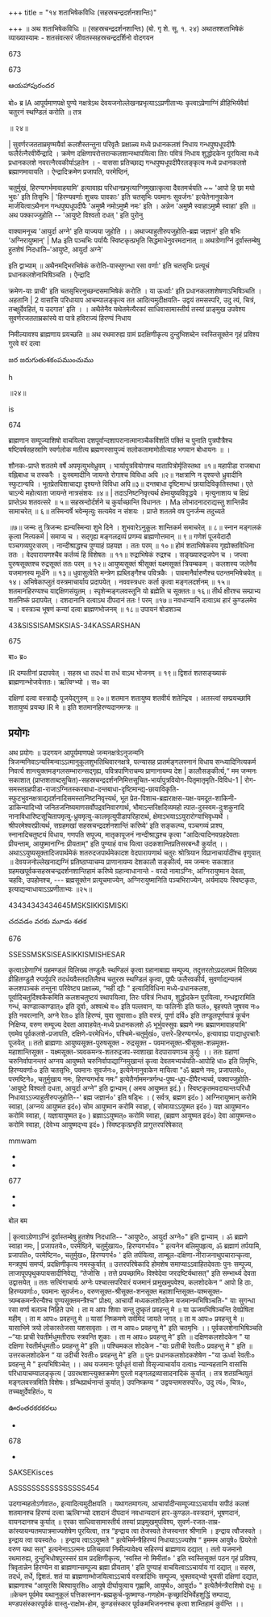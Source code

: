 +++
title = "१४ शताभिषेकविधिः (सहस्रचन्द्रदर्शनशान्तिः)"

+++
॥ अथ शताभिषेकविधिः ॥ (सहस्रचन्द्रदर्शनशान्तिः) (बो. गृ शे. सू. १. २४) अथातश्शताभिषेकं व्याख्यास्यामः - शतसंवत्सरं जीवतस्सहस्रचन्द्रदर्शिनो वोदगयन

673

673

ఆయహాపురందర

बो० ब्र IA आपूर्यमाणपक्षे पुण्ये नक्षत्रेऽथ देवयजनोल्लेखनप्रभृत्याऽऽप्रणीताभ्यः कृत्वाऽप्रेणाग्निं व्रीहिभिर्यवैर्वा चतुरनं स्थण्डिलं करोति ॥ तत्र

॥ २४॥

| सुवर्णरजतताम्रमृण्मयैर्वा कलशैस्तन्तुना परिवृतैः प्रक्षाळ्य मध्ये प्रधानकलशं निधाय गन्धपुष्पधूपदीपैः फलैर्रत्नैरवीर्येन्द्रादि । क्रमेण दक्षिणापरोत्तरान्कलशान्स्थापयित्वा तिरः पवित्रं निधाय शुद्धोदकेन पूरयित्वा मध्ये प्रधानकलशे नवरत्नैरवकीर्याऽहतेन । - वाससा प्रतिच्छाद्य गन्धपुष्पधूपदीपैरलङ्कृत्य मध्ये प्रधानकलशे ब्रह्माणमावायति । ऐन्द्रादिक्रमेण प्रजापति, परमेष्ठिनं,

चतुर्मुखं, हिरण्यगर्भमावाहयामि' इत्यावाह्य परिधानप्रभृत्याग्निमुखात्कृत्वा दैवतमर्चयति ~~ 'आपो हि छा मयो भुवः' इति तिसृभिः | 'हिरण्यवर्णाः शुचयः पावकाः' इति चतसृभिः पवमानः सुवर्जनः' इत्येतेनानुवाकेन मार्जयित्वाऽथैनान गन्धपुष्पधूपदीपैः 'अमुष्मै नमोऽमुष्मै नमः' इति । अन्नेन 'अमुष्मै स्वाहाऽमुष्मै स्वाहा' इति ॥ अथ पक्काज्जुहोति -- 'आयुष्टे विश्वतो दधत् ' इति पुरोनु

वाक्यामनूच्य 'आयुर्दा अग्ने' इति याज्यया जुहोति ।। अथाज्याहुतीरुपजुहोति-ब्रह्म जज्ञानं' इति षभिः ‘अग्निरायुष्मान्' | Ma इति पञ्चभिः पर्यायैः स्विष्टकृत्प्रभृति सिद्धमाधेनुवरमदानात् ॥ अथाग्रेणाग्निं दूर्वास्तम्बेषु हुतशेषं निदधाति–'आयुष्टे, आयुर्दा अग्ने'

इति द्वाभ्याम् ॥ अथैनमद्भिरभिषेकं करोति-यास्सुगन्धा रसा वर्णाः' इति चतसृभिः प्रत्यूचं प्रधानकलशेनाभिषिञ्चति । ऐन्द्रादि

क्रमेण-याः प्राची' इति चतसृभिरनुच्छन्दसमाभिषेकं करोति । या ऊर्ध्वाः' इति प्रधानकलशशेषणाऽभिषिञ्चति । अहतानि | 2 वासांसि परिधायाप आचम्यालङ्कृत्य तत आदित्यमुदीक्षयति- उद्वयं तमसस्परि, उदु त्यं, चित्रं, तच्क्षुर्देवहितं, य उदगात' इति । । अथैतेनैव यथेतमेत्यैरकां साधिवासामास्तीर्य तस्यां प्राङ्मुख उपवेश्य सुवर्णरजतताम्रकांस्ये वा पात्रे हविराज्यं हिरण्यं निधाय

निमील्यावश्य ब्राह्मणाय प्रयच्छति ॥ अथ रथमारुह्य ग्रामं प्रदक्षिणीकृत्य दुन्दुभिशब्देन स्वस्तिसूक्तेन गृहं प्रविश्य गुरवे वरं दत्वा

జర జరుగుతుశకంపముంచుము

h

॥२४॥

is

674

ब्राह्मणान सम्पूज्याशिषो वाचयित्वा दशपूर्वान्दशापरानात्मानञ्चैकविंशतिं पक्तिं च पुनाति पुत्रपौत्रैश्च षष्टिवर्षसहस्राणि स्वर्गलोक मतीत्य ब्रह्मणस्सायुज्यं सलोकतामामोतीत्याह भगवान बोधायनः ॥ ।

शौनकः-प्राप्ते शततमे वर्षे अपमृत्युभवेध्रुवम् । भार्यापुत्रवियोगश्च मातापित्रोर्मृतिस्तथा ॥१॥ महापीडा राजबाधा वह्निबाधा च तस्करैः । दुःस्वमादीनि जायन्ते रोगाश्च विविधा अपि ॥२॥ नक्षत्राणि न दृश्यन्ते ध्रुवादीनि स्फुटान्यपि । भूतप्रेतपिशाचाद्या दृश्यन्ते विविधा अपि॥३॥ दन्तबाधा दृष्टिमान्धं छायादिविकृतिस्तथा। एते चाऽन्ये महोत्याता जायन्ते नात्रसंशयः ॥४॥ | तदाऽनिष्टनिवृत्त्यर्थ क्षेमायुष्यविवृद्धये । मृत्युनाशाय च क्षिप्रं प्राप्तेऽथ शतवत्सरे ॥ ५॥ सहस्रन्दोर्दर्शने च कुर्याच्छान्ति विधानतः । Ma लोभादनादराद्यस्तु शान्तिन्नैव सामाचरेत् ॥ ६॥ तस्मिन्वर्षे भवेन्मृत्युः सत्यमेव न संशयः । प्राप्ते शततमे वष पुनर्जन्म तदुच्यते

॥७॥ जन्मः तु त्रिजन्मः ह्यन्यस्मिन्वा शुभे दिने । शुभवारेऽनुकूलः शान्तिकर्म समाचरेत् ॥ ८॥ स्नान मङ्गलकं कृत्वा नित्यकर्म | समाप्य च । सद्गृह्य मङ्गलद्रव्यं प्रणम्य ब्राह्मणोत्तमान् ॥ ९॥ गणेशं पूजयेदादौ पञ्चगव्यपुरःसरम् । नान्दीश्राद्धश्च पुण्याहं ग्रहयज्ञ । ततः परम् ॥ १०॥ होमं शताभिषेकस्य गृह्योक्तविधिना ततः । वेदपारायणश्चैव कर्तव्यं हि विशेषतः ॥ ११॥ रुद्राभिषेकं रुद्रश्च । सङ्ख्यारुद्रजपेन च । जप्त्वा पुरुषसूक्तश्च रुद्रसूक्तं ततः परम् ॥ १२॥ आयुष्यसूक्तं श्रीसूक्तं यक्ष्मसूक्तं त्रियम्बकम् । कलशस्य जलेनैव यजमानस्य मूर्धनि ॥ १३॥ धुवासुत्वेति मन्त्रेण ह्यब्लिङ्गैश्च पवित्रकैः । पावमानैर्वारुणैश्च पठन्तमभिषेचयेत् ॥१४। अभिषेकाप्लुतं वस्त्रमाचार्याय प्रदापयेत् । नववस्त्रधरः कर्ता कृत्वा मङ्गलदर्शनम् ॥ १५॥ शतमानहिरण्यश्च याद्दक्षिणसंयुतम् । स्पृशेन्मङ्गलवस्तूनि यो ब्रह्मेति च सूक्ततः॥ १६॥ तीर्थ क्षीरश्च सम्प्राभ्य शतनिष्कं प्रदापयेत् । दशदानानि दत्वाऽथ दीपदानं ततः ! परम् ॥१७॥ नवधान्यानि दत्वाऽथ हारं कुण्डलमेव च । वस्त्रञ्च भूषणं कन्यां दत्वा ब्राह्मणभोजनम् ॥ १८॥ उपायनं षोडशञ्च

43&SISSISAMSKSIAS-34KASSARSHAN

675

बा० ब्र०

IR दम्पतीनां प्रदापयेत् । सहस्र धा तदर्ध वा तर्ध वाऽथ भोजनम् ॥ १९॥ द्विशतं शतसङ्ख्याकं ब्राह्मणान्भोजयेत्ततः। ऋत्विग्भ्यो । स० का

दक्षिणां दत्वा वस्त्राद्यैः पूजयेद्गुरुम् ॥ २०॥ शतमान शतायुष्य शतवीर्य शतेन्द्रिय । अतस्त्वां सम्प्रयच्छामि शतायुष्यं प्रयच्छ IR मे ॥ इति शतमानहिरण्यदानमन्त्रः ॥
## प्रयोगः
अथ प्रयोगः ॥ उदगयन आपूर्यमाणपक्षे जन्मनक्षत्रेऽनुजन्मनि त्रिजन्मनिवाऽन्यस्मिन्वाऽऽत्मानुकूलशुभतिथिवारनक्षत्रे, पत्न्यासह प्रातर्मङ्गलस्नानं विधाय सन्ध्यादिनित्यकर्म निवर्त्य शान्त्युक्तमङ्गलसम्भारान्सद्गृह्य, पवित्रपाणिराचम्य प्राणानायम्य देश | कालौसङ्कीर्त्य,“ मम जन्मनः सकाशात् (प्राप्तशताब्दसूचित)-सहस्रचन्द्रदर्शननिमित्तसूचित-भार्यापुत्रवियोग-पितृमातृमृति-विविध-1 | रोग-समस्तग्रहपीडा-राजाऽग्नितस्करबाधा-दन्तबाधा-दृष्टिमान्द्य-छायाविकृति-स्फुटभुवनक्षत्राद्यदर्शनादिसमस्तानिष्टनिवृत्त्यर्थ, भूत प्रेत-पिशाच-ब्रह्मराक्षस-यक्ष-यमदूत-शाकिनी-डाकिन्यादिभ्यो जनितजनिष्यमाणसर्वोपद्रवनिवारणार्थ, भौमाऽन्तरिक्षदिव्यमहो त्पात-दुस्स्वम-दुःशकुनादि नानाविधारिष्टसूचितापमृत्यु-ध्रुवमृत्यु-कालमृत्युपीडापरिहारार्थ, क्षेमाऽभयाऽऽयुरारोग्याभिवृध्यर्थे । श्रीपरमेश्वरप्रीत्यर्थ, सग्रहमखां सहस्रचन्द्रदर्शनशान्तिं करिष्ये' इति सङ्कल्प्य, पञ्चगव्यं प्राश्य, स्नानादिचतुष्टयं विधाय, गणपति सपूज्य, मातृकापूजनं नान्दीश्राद्धश्च कृत्वा "आदित्यादिनवग्रहदेवताः प्रीयन्ताम्, आयुष्मानाग्निः प्रीयताम्" इति पुण्याहं वाच यित्वा उदकशान्तिप्रतिसरबन्धौ कुर्यात् ।। अथाऽऽयुष्यसूक्तादिजपार्थमेकं शतरुदजपार्थमेकादश वेदपारायणार्थ चतुरः श्रोत्रियान विप्रानाचार्यादींश्च वृणुयात् ॥ देवयजनोल्लेखनाद्यग्निं प्रतिष्ठाप्याचम्य प्राणानायम्य देशकालौ सङ्कीर्त्य, मम जन्मनः सकाशात ग्रहमखपूर्वकसहस्रचन्द्रदर्शनशान्तिहामं करिष्ये ग्रहान्वाधानान्ते - वरदो नामाऽग्निः, अग्निरायुष्मान देवता, चहविः, उपहोमश्च, --- ब्रह्मसूक्तेन प्रत्यूचमाज्येन, अग्निरायुष्मानिति पञ्चभिराज्येन, अर्यमादयः स्विष्टकृतः, इत्याद्यन्वाधायाऽऽप्रणीताभ्यः ॥२५॥

43434343434645MSKSIKKISMISKI

చదవడం వరకు మూడు శతక

676

SSESSMSKSISEASIKKISMISHESAR

कृत्वाऽग्रेणाग्निं ग्रहमण्डलं विलिख्य तण्डुलैः स्थण्डिलं कृत्वा ग्रहानाबाह्य सम्पूज्य, तदुत्तरतोऽप्रदलपमं विलिख्य व्रीहितण्डुलै रुपर्युपरि तदर्धयवैस्तदतिलैश्च चतुरस्र स्थण्डिलं कृत्वा, पुष्पैः फलैरवकीर्य, सुवर्णाद्यन्यतमं कलशपञ्चकं तन्तुना परिवेष्ट्य प्रक्षाळ्य, “मही द्यौः " इत्यादिविधिना मध्ये-प्रधानकलश, पूर्वादिचतुर्दिश्वकैकमिति कलशचतुष्टयं स्थापयित्वा, तिरः पवित्रं निधाय, शुद्धोदकेन पूरयित्वा, गन्धद्वारामिति गन्धं, काण्डात्काण्डात्० इति दूर्वाः, अश्वत्थे वः० इति पल्लवान, याः फलिनीः इति फलं०, बृहस्पते जुषस्व नः० इति नवरत्नानि, अग्ने रेतः० इति हिरण्यं, युवा सुवासाः० इति वस्त्रं, पूर्णा दर्वि० इति तण्डुलपूर्णपात्रं कूर्चन निक्षिप्य, वरुण सम्पूज्य देवता आवाहयेत्-मध्ये प्रधानकलशे ॐ भूर्भुवस्सुवः ब्रह्मणे नमः ब्रह्माणमावाहयामि' एवमेव पूर्वकलशे-प्रजापति, दक्षिणे-परमेधिनं०, पश्चिमे-चतुर्मुखं०, उत्तरे-हिरण्यगर्भ०, इत्यावाह्य पाद्याधुपचारैः पूजयेत् ॥ ततो ब्राह्मणाः आयुष्यसूक्त-पुरुषसूक्त - रुद्रसूक्त - पवमानसूक्त-श्रीसूक्त-शन्नमूक्त-महाशान्तिसूक्त - यक्ष्मसूक्त-त्र्यवकमन्त्र-शतरुद्रजप-स्वशाखा वेदपारायणञ्च कुर्युः ।। ततः ग्रहाणां चरुनिर्वापानन्तरं अग्नय आयुष्मते चरुनिर्वापाद्याग्निमुखान्तं कृत्वा देवतमभ्यर्चयति-आपोहि धा० इति तिमृभिः, हिरण्यवर्णाः० इति चतसृभिः, पवमानः सुवर्जनः०, इत्येनेनानुवाकेन मायित्वा "ॐ ब्रह्मणे नमः, प्रजापतये०, परमष्टिने०, चतुर्मुखाय नमः, हिरण्यगर्भाय नमः" इत्येतैर्नाममन्त्रर्गन्ध-पुष्प-धूप-दीपैरभ्यर्च्य, पक्वाज्जुहोति-'आयुष्टे विश्वतो दधता, आयुर्दा अग्ने” इति द्वाभ्याम् ( अमय आयुष्मत इदं.)। स्विष्टकृतमवदायान्तःपरिधौ निधायाऽऽज्याहुतीरुपजुहोति--' ब्रह्म जज्ञानं०' इति षड्भिः । ( सर्वत्र, ब्रह्मण इदं० ) आग्निरायुष्मान् करोमि स्वाहा, (अग्नय आयुष्मत इदं०) सोम आयुष्मान करोमि स्वाहा, ( सोमायाऽऽयुष्मत इदं० ) यज्ञ आयुष्मान० करोमि स्वाहा, ( यज्ञायायुष्मत इ० ) ब्रह्माऽऽयुष्मत्० करोमि स्वाहा, (ब्रह्मण आयुष्मत इदं०) देवा आयुष्मन्तः० करोमि स्वाहा, (देवेभ्य आयुष्मद्भ्य इदं० ) स्विष्टकृत्प्रभृति प्रागुत्तरपरिषेकात्

mmwam

-

-

677

-

-

बोल बम

| कृत्वाऽग्रेणाऽग्निं दूर्वास्तम्बेषु हुतशेष निदधाति-- "आयुष्टे०, आयुर्दा अग्ने०" इति द्वाभ्याम् । ॐ ब्रह्मणे स्वाहा नमः, | प्रजापतये०, परमेष्ठिने, चतुर्मुखाय०, हिरण्यगर्भाय० " इत्यनेन बलिमुपहृत्य, ॐ ब्रह्माणं तर्पयामि, प्रजापति०, परमेष्टिन०, चतुर्मुख०, हिरण्यगर्भ० ' इति तर्पयित्वा, ताम्बूल-दक्षिणा-नीराजनाथुपचारान्कृत्वा, मन्त्रपुष्पं समर्प्य, प्रदक्षिणीकृत्य नमस्कुर्यात् ॥ उत्तरपरिषेकादि होमशेष समाप्याऽऽवाहितदेवताः पुनः सम्पूज्य, लाजापूपपृथुकपायसादीनिवेद्य, “तेजोसि । तत्ते प्रयच्छामि० विश्वेदेवा जरदष्टिर्यथासत्" इति सम्भार्थ्य देवता उद्वासयेत् ॥ ततः सत्विंगाचार्यः अग्नेः पश्चात्सपरिवारं यजमानं प्रामुखमुपवेश्य, कलशोदकेन “ आपो हि ठाः, हिरण्यवर्णाः०, पवमानः सुवर्जनः०, वरुणसूक्त-श्रीसूक्त-शनसूक्त महाशान्तिसूक्त-यश्मसूक्त-त्र्यम्बकमन्त्रैरन्यैश्च पुण्यसूक्तमन्त्रैश्च" प्रोक्ष्य, आचार्यो मध्यकलशोदकेन यजमानमभिषिञ्चति-" याः सुगन्धा रसा वर्णा बलञ्च निहिते उभे । ता म आपः शिवाः सन्तु दुष्कृतं प्रवहन्तु मे ॥ या ऊजमभिषिञ्चन्ति देवप्रेषिता महीम् । ता म आपः० प्रवहन्तु मे ॥ यासां निष्क्रमणे सर्वमिदं जायते जगत् ॥ ता म आपः० प्रवहन्तु मे ॥ यासाभिमे त्रयो लोकास्तेजसा यशसावृताः । ता म आपः० प्रवहन्तु मे" इति चतमृभिः ।। पूर्वकलशेनाभिषिञ्चति –“याः प्राची रेवतीर्मधुमतीरापः स्त्रवन्ति शुकाः । ता म आपः० प्रवहन्तु मे” इति ॥ दक्षिणकलशोदकेन " या दक्षिणा रेवतीर्मधुमतीः० प्रवहन्तु मे” इति ॥ पश्चिमकल शोदकेन -"याः प्रतीची रेवतीः० प्रवहन्तु मे " इति ॥ उत्तरकलशोदकेन “ या उदीची रेवतीः० प्रवहन्तु मे" इति ॥ पुनः प्रधानकलशोदकशेषेण -"या ऊर्ध्वा रेवतीः० प्रवहन्तु मे " इत्यभिषिञ्चेत् ।। अथ यजमानः पूर्वधृतं वासो विसृज्याचार्याय दत्वाs न्यान्यहतानि वासांसि परिधायाचम्यालङ्कृत्य ( उग्ररथशान्त्युक्तक्रमेण पुरतो मङ्गलद्रव्यासादनादिकं कुर्यात् । तत्र शतग्रन्थियुतं मङ्गलवस्त्रमिति विशेषः। ग्रन्थिप्रार्थनान्तं कुर्यात् ) उपनिष्क्रम्य “ उद्वयन्तमसस्परि०, उदु त्यं०, चित्र०, तच्चक्षुर्देवहितं०, य

ఊరంతరకరకరలు

-

678

-

SAKSEKisces

ASSSSSSSSSSSSSSSS454

उदगान्महतोऽर्णवात०, इत्यादित्यमुदीक्षयति । यथागतमागत्य, आचार्यादीन्सम्पूज्याऽऽचार्याय सपीठं कलशं शतमानश्च हिरण्यं दत्त्वा ऋत्विग्भ्यो दशदानं दीपदानं नवधान्यदानं हार-कुण्डल-वस्त्रदानं, भूषणदानं, वायनदानश्च कुर्यात् ॥ एरका साधिवासामास्तीर्य तस्यां प्राइमुखमुपविश्य, सुवर्ण-रजत-ताम्र-कांस्यायन्यतमपात्रमाज्यशेषेण पूरयित्वा, तत्र “इन्द्राय त्वा तेजस्वते तेजस्वन्तर श्रीणामि । इन्द्राय त्वौजस्वते । इन्द्राय त्वा पयस्वते० । इन्द्राय त्वाऽऽयुष्मते " इत्येभिर्मन्त्रैहिरण्यं निधायाऽऽज्यशेष “ इममम आयुषे० प्रियरेतो वरुण यथा सत्" इत्यनेनाऽऽत्मनः प्रतिच्छायां निमील्यावेक्ष्य सहिरण्यं ब्राह्मणाय दद्यात् । ततो यजमानो रथमारुह्य, दुन्दुभिधोषपुरस्सरं ग्राम प्रदक्षिणीकृत्य, ‘स्वस्ति नो मिमीतां० ' इति स्वस्तिसूक्तं पठन गृहं प्रविश्य, त्रिवृतान्नेन हिरण्येन वा ब्राह्मणान्सम्पूज्य ब्रह्मा प्रीयताम् ' इति पुण्याहं वाचयित्वाऽऽचार्याय गां दद्यात् ॥ सहस्र, तदर्ध, तर्धे, द्विशतं. शतं या ब्राह्मणाम्भोजयित्वाऽऽचार्य वस्त्रादिभिः सम्पूज्य, भुक्तवद्भ्यो भूयसी दक्षिणां दद्यात, ब्राह्मणाश्च “आयुरसि बिश्वायुरसि० आयुषे दीर्घायुत्वाय गृह्णामि, आयुष्वे०, आयुर्दा० " इत्येतैर्मन्त्रैराशिषो दधुः ॥ ॥केचन पूर्वमेव यथानुकूलं पत्तिकास्नान-ब्रह्मकूर्च-फूष्माण्ड-गणहोम-कृच्छ्रादिभिर्वेहशुद्धिं सम्पाद्य, मण्डपसंस्कारपूर्वकं वास्तु-राक्षोम-होम, कुण्डसंस्कार पूर्वकमभिजननश्च कृत्वा शाम्तिहामं कुर्वन्ति ।।